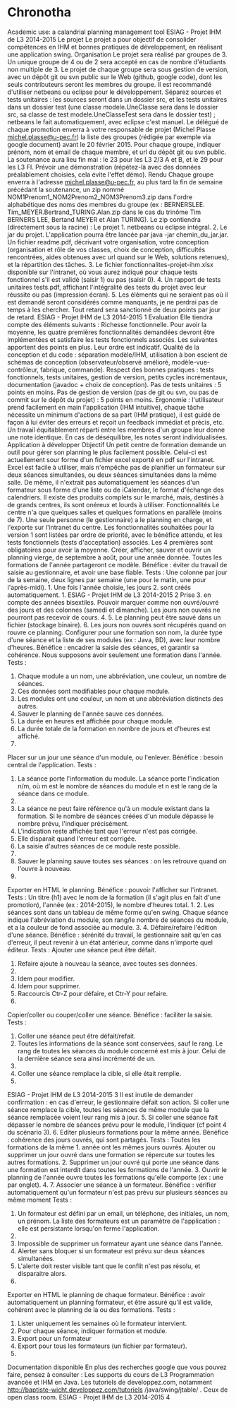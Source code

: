 # Chronotha
Academic use: a calandrial planning management tool
ESIAG - Projet IHM de L3 2014-2015
Le projet
Le projet a pour objectif de consolider compétences en IHM et bonnes pratiques de développement,
en réalisant une application swing.
Organisation
Le projet sera réalisé par groupes de 3. Un unique groupe de 4 ou de 2 sera accepté en cas de nombre
d'étudiants non multiple de 3.
Le projet de chaque groupe sera sous gestion de version, avec un dépôt git ou svn public sur le Web
(github, google code), dont les seuls contributeurs seront les membres du groupe. Il est recommandé
d'utiliser netbeans ou eclipse pour le développement. Séparez sources et tests unitaires : les sources
seront dans un dossier src, et les tests unitaires dans un dossier test (une classe
modele.UneClasse sera dans le dossier src, sa classe de test modele.UneClasseTest sera
dans le dossier test) ; netbeans le fait automatiquement, avec eclipse c'est manuel.
Le délégué de chaque promotion enverra à votre responsable de projet (Michel Plasse
michel.plasse@u-pec.fr) la liste des groupes (rédigée par exemple via google document) avant le 20
février 2015. Pour chaque groupe, indiquer prénom, nom et email de chaque membre, et url du dépôt
git ou svn public.
La soutenance aura lieu fin mai : le 23 pour les L3 2/3 A et B, et le 29 pour les L3 FI. Prévoir une
démonstration (répétez-là avec des données préalablement choisies, cela évite l'effet démo).
Rendu
Chaque groupe enverra à l'adresse michel.plasse@u-pec.fr, au plus tard la fin de semaine précédant
la soutenance, un zip nommé NOM1Prenom1_NOM2Prenom2_NOM3Prenom3.zip dans l'ordre
alphabétique des noms des membres du groupe (ex : BERNERSLEE.
Tim_MEYER.Bertrand_TURING.Alan.zip dans le cas du trinôme Tim BERNERS LEE, Bertand
MEYER et Alan TURING).
Le zip contiendra (directement sous la racine) :
Le projet 1. netbeans ou eclipse intégral.
2. Le jar du projet. L'application pourra être lancée par java -jar chemin_du_jar.jar.
Un fichier readme.pdf, décrivant votre organisation, votre conception (organisation et rôle de
vos classes, choix de conception, difficultés rencontrées, aides obtenues avec url quand sur le
Web, solutions retenues), et la répartition des tâches.
3.
Le fichier fonctionnalites-projet-ihm.xlsx disponible sur l'intranet, où vous aurez
indiqué pour chaque tests fonctionnel s'il est validé (saisir 1) ou pas (saisir 0).
4.
Un rapport de tests unitaires tests.pdf, affichant l'intégralité des tests du projet avec leur
réussite ou pas (impression écran).
5.
Les éléments qui ne seraient pas où il est demandé seront considérés comme manquants, je ne
perdrai pas de temps à les chercher.
Tout retard sera sanctionné de deux points par jour de retard.
ESIAG - Projet IHM de L3 2014-2015
1
Evaluation
Elle tiendra compte des éléments suivants :
Richesse fonctionnelle.
Pour avoir la moyenne, les quatre premières fonctionnalités demandées devront être
implémentées et satisfaire les tests fonctionnels associés.
Les suivantes apportent des points en plus. Leur ordre est indicatif.
Qualité de la conception et du code : séparation modèle/IHM, utilisation à bon escient de
schémas de conception (observateur/observé amélioré, modèle-vue-contrôleur, fabrique,
commande).
Respect des bonnes pratiques : tests fonctionnels, tests unitaires, gestion de version, petits
cycles incrémentaux, documentation (javadoc + choix de conception).
Pas de tests unitaires : 5 points en moins.
Pas de gestion de version (pas de git ou svn, ou pas de commit sur le dépôt du projet) : 5
points en moins.
Ergonomie : l'utilisateur prend facilement en main l'application (IHM intuitive), chaque tâche
nécessite un minimum d'actions de sa part (IHM pratique), il est guidé de façon à lui éviter des
erreurs et reçoit un feedback immédiat et précis, etc.
Un travail équitablement réparti entre les membres d'un groupe leur donne une note identique. En cas
de déséquilibre, les notes seront individualisées.
Application à développer
Objectif
Un petit centre de formation demande un outil pour gérer son planning le plus facilement possible.
Celui-ci est actuellement sour forme d'un fichier excel exporté en pdf sur l'intranet. Excel est facile à
utiliser, mais n'empêche pas de planifier un formateur sur deux séances simultanées, ou deux séances
simultanées dans la même salle. De même, il n'extrait pas automatiquement les séances d'un formateur
sous forme d'une liste ou de iCalendar, le format d'échange des calendriers.
Il existe des produits complets sur le marché, mais, destinés à de grands centres, ils sont onéreux et
lourds à utiliser.
Fonctionnalités
Le centre n'a que quelques salles et quelques formations en parallèle (moins de 7). Une seule personne
(le gestionnaire) a le planning en charge, et l'exporte sur l'intranet du centre.
Les fonctionnalités souhaitées pour la version 1 sont listées par ordre de priorité, avec le bénéfice
attendu, et les tests fonctionnels (tests d'acceptation) associés. Les 4 premières sont obligatoires pour
avoir la moyenne.
Créer, afficher, sauver et ouvrir un planning vierge, de septembre à août, pour une année donnée.
Toutes les formations de l'année partageront ce modèle.
Bénéfice : éviter du travail de saisie au gestionnaire, et avoir une base fiable.
Tests :
Une colonne par jour de la semaine, deux lignes par semaine (une pour le matin, une pour
l'après-midi).
1.
Une fois l'année choisie, les jours 2. sont créés automatiquement.
1.
ESIAG - Projet IHM de L3 2014-2015
2
Prise 3. en compte des années bisextiles.
Pouvoir marquer comme non ouvré/ouvré des jours et des colonnes (samedi et dimanche).
Les jours non ouvrés ne pourront pas recevoir de cours.
4.
5. Le planning peut être sauvé dans un fichier (stockage binaire).
6. Les jours non ouvrés sont récupérés quand on rouvre ce planning.
Configurer pour une formation son nom, la durée type d'une séance et la liste de ses modules (ex
: Java, BD), avec leur nombre d'heures.
Bénéfice : encadrer la saisie des séances, et garantir sa cohérence.
Nous supposons avoir seulement une formation dans l'année.
Tests :
1. Chaque module a un nom, une abbréviation, une couleur, un nombre de séances.
2. Ces données sont modifiables pour chaque module.
3. Les modules ont une couleur, un nom et une abbréviation distincts des autres.
4. Sauver le planning de l'année sauve ces données.
5. La durée en heures est affichée pour chaque module.
6. La durée totale de la formation en nombre de jours et d'heures est affiché.
2.
Placer sur un jour une séance d'un module, ou l'enlever.
Bénéfice : besoin central de l'application.
Tests :
1. La séance porte l'information du module.
La séance porte l'indication n/m, où m est le nombre de séances du module et n est le rang
de la séance dans ce module.
2.
3. La séance ne peut faire référence qu'à un module existant dans la formation.
Si le nombre de séances créées d'un module dépasse le nombre prévu, l'indiquer
précisément.
1. L'indication reste affichée tant que l'erreur n'est pas corrigée.
2. Elle disparait quand l'erreur est corrigée.
3. La saisie d'autres séances de ce module reste possible.
4.
5. Sauver le planning sauve toutes ses séances : on les retrouve quand on l'ouvre à nouveau.
3.
Exporter en HTML le planning.
Bénéfice : pouvoir l'afficher sur l'intranet.
Tests :
Un titre (h1) avec le nom de la formation (il s'agit plus en fait d'une promotion), l'année
(ex : 2014-2015), le nombre d'heures total.
1.
2. Les séances sont dans un tableau de même forme qu'en swing.
Chaque séance indique l'abréviation du module, son rang/le nombre de séances du module,
et a la couleur de fond associée au module.
3.
4.
Défaire/refaire l'édition d'une séance.
Bénéfice : sérénité du travail, le gestionnaire sait qu'en cas d'erreur, il peut revenir à un état
antérieur, comme dans n'importe quel éditeur.
Tests :
Ajouter une séance peut être défait.
1. Refaire ajoute à nouveau la séance, avec toutes ses données.
1.
2. Idem pour modifier.
3. Idem pour supprimer.
4. Raccourcis Ctr-Z pour défaire, et Ctr-Y pour refaire.
5.
Copier/coller ou couper/coller une séance.
Bénéfice : faciliter la saisie.
Tests :
1. Coller une séance peut être défait/refait.
2. Toutes les informations de la séance sont conservées, sauf le rang.
Le rang de toutes les séances du module concerné est mis à jour. Celui de la dernière
séance sera ainsi incrémenté de un.
3.
4. Coller une séance remplace la cible, si elle était remplie.
6.
ESIAG - Projet IHM de L3 2014-2015
3
Il est inutile de demander confirmation : en cas d'erreur, le gestionnaire défait son action.
Si coller une séance remplace la cible, toutes les séances de même module que la séance
remplacée voient leur rang mis à jour.
5.
Si coller une séance fait dépasser le nombre de séances prévu pour le module, l'indiquer (cf
point 4 du scénario 3).
6.
Editer plusieurs formations pour la même année.
Bénéfice : cohérence des jours ouvrés, qui sont partagés.
Tests :
Toutes les formations de la même 1. année ont les mêmes jours ouvrés.
Ajouter ou supprimer un jour ouvré dans une formation se répercute sur toutes les autres
formations.
2.
Supprimer un jour ouvré qui porte une séance dans une formation est interdit dans toutes
les formations de l'année.
3.
Ouvrir le planning de l'année ouvre toutes les formations qu'elle comporte (ex : une par
onglet).
4.
7.
Associer une séance à un formateur.
Bénéfice : vérifier automatiquement qu'un formateur n'est pas prévu sur plusieurs séances au
même moment
Tests :
1. Un formateur est défini par un email, un téléphone, des initiales, un nom, un prénom.
La liste des formateurs est un paramètre de l'application : elle est persistante lorsqu'on
ferme l'application.
2.
3. Impossible de supprimer un formateur ayant une séance dans l'année.
4. Alerter sans bloquer si un formateur est prévu sur deux séances simultanées.
5. L'alerte doit rester visible tant que le conflit n'est pas résolu, et disparaitre alors.
8.
Exporter en HTML le planning de chaque formateur.
Bénéfice : avoir automatiquement un planning formateur, et être assuré qu'il est valide, cohérent
avec le planning de la ou des formations.
Tests :
1. Lister uniquement les semaines où le formateur intervient.
2. Pour chaque séance, indiquer formation et module.
3. Export pour un formateur
4. Export pour tous les formateurs (un fichier par formateur).
9.
Documentation disponible
En plus des recherches google que vous pouvez faire, pensez à consulter :
Les supports du cours de L3 Programmation avancée et IHM en Java.
Les tutoriels de developpez.com, notamment http://baptiste-wicht.developpez.com/tutoriels
/java/swing/jtable/ .
Ceux de open class room.
ESIAG - Projet IHM de L3 2014-2015
4
